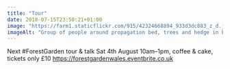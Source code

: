 ```yaml
---
title: "Tour"
date: 2018-07-15T23:50:21+01:00
image: "https://farm1.staticflickr.com/915/42324668894_933d3dc883_z_d.jpg"
imageAlt: "Group of people around propagation bed, trees and hedge in background, polytunnel to the side"
---
```


Next #ForestGarden tour & talk Sat 4th August 10am–1pm, coffee & cake, tickets only £10 https://forestgardenwales.eventbrite.co.uk
